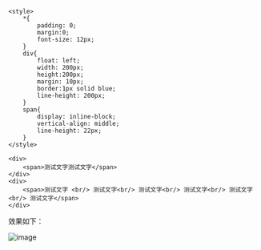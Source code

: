 
```
<style>  
    *{
        padding: 0;
        margin:0;
        font-size: 12px;
    }  
    div{
        float: left;
        width: 200px;
        height:200px;
        margin: 10px;
        border:1px solid blue; 
        line-height: 200px;
    }  
    span{
        display: inline-block;
        vertical-align: middle;
        line-height: 22px;
    }  
</style>  
  
<div>  
    <span>测试文字测试文字</span>  
</div>  
<div>  
    <span>测试文字 <br/> 测试文字<br/> 测试文字<br/> 测试文字<br/> 测试文字<br/> 测试文字</span>  
</div>  
```
效果如下：

![image](http://img.blog.csdn.net/20150727162407231?watermark/2/text/aHR0cDovL2Jsb2cuY3Nkbi5uZXQv/font/5a6L5L2T/fontsize/400/fill/I0JBQkFCMA==/dissolve/70/gravity/Center)
